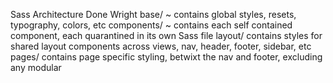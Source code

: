 Sass Architecture Done Wright
base/ ~ contains global styles, resets, typography, colors, etc
components/ ~ contains each self contained component, each quarantined in its own Sass file
layout/ contains styles for shared layout components across views, nav, header, footer, sidebar, etc
pages/ contains page specific styling, betwixt the nav and footer, excluding any modular
